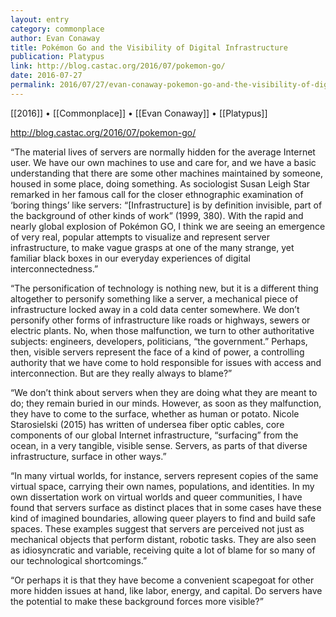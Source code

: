 ```yaml
---
layout: entry
category: commonplace
author: Evan Conaway
title: Pokémon Go and the Visibility of Digital Infrastructure
publication: Platypus
link: http://blog.castac.org/2016/07/pokemon-go/
date: 2016-07-27
permalink: 2016/07/27/evan-conaway-pokemon-go-and-the-visibility-of-digital-infrastructure
---
```


[[2016]] • [[Commonplace]] • [[Evan Conaway]] • [[Platypus]]

http://blog.castac.org/2016/07/pokemon-go/

“The material lives of servers are normally hidden for the average Internet user. We have our own machines to use and care for, and we have a basic understanding that there are some other machines maintained by someone, housed in some place, doing something. As sociologist Susan Leigh Star remarked in her famous call for the closer ethnographic examination of ‘boring things’ like servers: “[Infrastructure] is by definition invisible, part of the background of other kinds of work” (1999, 380). With the rapid and nearly global explosion of Pokémon GO, I think we are seeing an emergence of very real, popular attempts to visualize and represent server infrastructure, to make vague grasps at one of the many strange, yet familiar black boxes in our everyday experiences of digital interconnectedness.”

“The personification of technology is nothing new, but it is a different thing altogether to personify something like a server, a mechanical piece of infrastructure locked away in a cold data center somewhere. We don’t personify other forms of infrastructure like roads or highways, sewers or electric plants. No, when those malfunction, we turn to other authoritative subjects: engineers, developers, politicians, “the government.” Perhaps, then, visible servers represent the face of a kind of power, a controlling authority that we have come to hold responsible for issues with access and interconnection. But are they really always to blame?”

“We don’t think about servers when they are doing what they are meant to do; they remain buried in our minds. However, as soon as they malfunction, they have to come to the surface, whether as human or potato. Nicole Starosielski (2015) has written of undersea fiber optic cables, core components of our global Internet infrastructure, “surfacing” from the ocean, in a very tangible, visible sense. Servers, as parts of that diverse infrastructure, surface in other ways.”

“In many virtual worlds, for instance, servers represent copies of the same virtual space, carrying their own names, populations, and identities. In my own dissertation work on virtual worlds and queer communities, I have found that servers surface as distinct places that in some cases have these kind of imagined boundaries, allowing queer players to find and build safe spaces. These examples suggest that servers are perceived not just as mechanical objects that perform distant, robotic tasks. They are also seen as idiosyncratic and variable, receiving quite a lot of blame for so many of our technological shortcomings.”

“Or perhaps it is that they have become a convenient scapegoat for other more hidden issues at hand, like labor, energy, and capital. Do servers have the potential to make these background forces more visible?”
